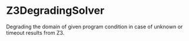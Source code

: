 # Z3DegradingSolver
Degrading the domain of given program condition in case of unknown or timeout results from Z3.
